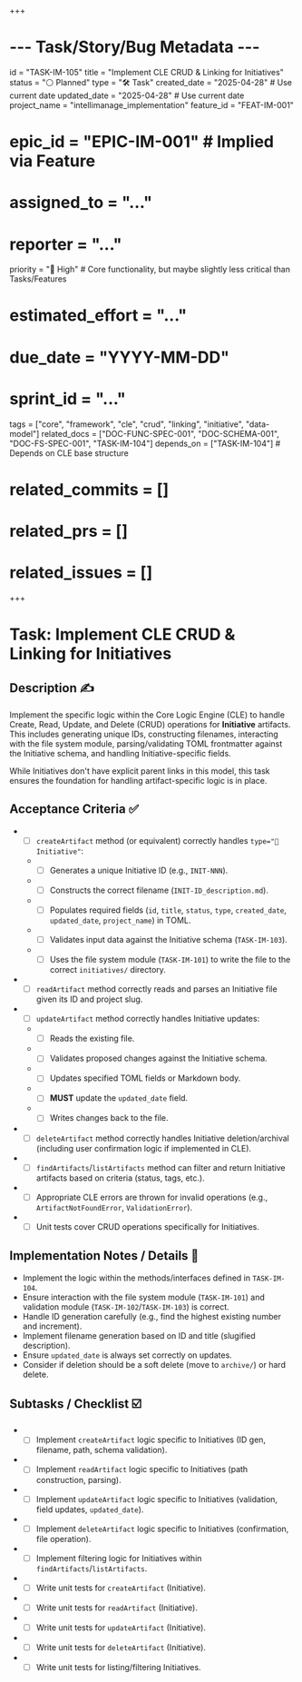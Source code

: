 +++
# --- Task/Story/Bug Metadata ---
id = "TASK-IM-105"
title = "Implement CLE CRUD & Linking for Initiatives"
status = "⚪️ Planned"
type = "🛠️ Task"
created_date = "2025-04-28" # Use current date
updated_date = "2025-04-28" # Use current date
project_name = "intellimanage_implementation"
feature_id = "FEAT-IM-001"
# epic_id = "EPIC-IM-001" # Implied via Feature
# assigned_to = "..."
# reporter = "..."
priority = "🔼 High" # Core functionality, but maybe slightly less critical than Tasks/Features
# estimated_effort = "..."
# due_date = "YYYY-MM-DD"
# sprint_id = "..."
tags = ["core", "framework", "cle", "crud", "linking", "initiative", "data-model"]
related_docs = ["DOC-FUNC-SPEC-001", "DOC-SCHEMA-001", "DOC-FS-SPEC-001", "TASK-IM-104"]
depends_on = ["TASK-IM-104"] # Depends on CLE base structure
# related_commits = []
# related_prs = []
# related_issues = []
+++

# Task: Implement CLE CRUD & Linking for Initiatives

## Description ✍️

Implement the specific logic within the Core Logic Engine (CLE) to handle Create, Read, Update, and Delete (CRUD) operations for **Initiative** artifacts. This includes generating unique IDs, constructing filenames, interacting with the file system module, parsing/validating TOML frontmatter against the Initiative schema, and handling Initiative-specific fields.

While Initiatives don't have explicit parent links in this model, this task ensures the foundation for handling artifact-specific logic is in place.

## Acceptance Criteria ✅

*   - [ ] `createArtifact` method (or equivalent) correctly handles `type="🎯 Initiative"`:
    *   - [ ] Generates a unique Initiative ID (e.g., `INIT-NNN`).
    *   - [ ] Constructs the correct filename (`INIT-ID_description.md`).
    *   - [ ] Populates required fields (`id`, `title`, `status`, `type`, `created_date`, `updated_date`, `project_name`) in TOML.
    *   - [ ] Validates input data against the Initiative schema (`TASK-IM-103`).
    *   - [ ] Uses the file system module (`TASK-IM-101`) to write the file to the correct `initiatives/` directory.
*   - [ ] `readArtifact` method correctly reads and parses an Initiative file given its ID and project slug.
*   - [ ] `updateArtifact` method correctly handles Initiative updates:
    *   - [ ] Reads the existing file.
    *   - [ ] Validates proposed changes against the Initiative schema.
    *   - [ ] Updates specified TOML fields or Markdown body.
    *   - [ ] **MUST** update the `updated_date` field.
    *   - [ ] Writes changes back to the file.
*   - [ ] `deleteArtifact` method correctly handles Initiative deletion/archival (including user confirmation logic if implemented in CLE).
*   - [ ] `findArtifacts`/`listArtifacts` method can filter and return Initiative artifacts based on criteria (status, tags, etc.).
*   - [ ] Appropriate CLE errors are thrown for invalid operations (e.g., `ArtifactNotFoundError`, `ValidationError`).
*   - [ ] Unit tests cover CRUD operations specifically for Initiatives.

## Implementation Notes / Details 📝

*   Implement the logic within the methods/interfaces defined in `TASK-IM-104`.
*   Ensure interaction with the file system module (`TASK-IM-101`) and validation module (`TASK-IM-102`/`TASK-IM-103`) is correct.
*   Handle ID generation carefully (e.g., find the highest existing number and increment).
*   Implement filename generation based on ID and title (slugified description).
*   Ensure `updated_date` is always set correctly on updates.
*   Consider if deletion should be a soft delete (move to `archive/`) or hard delete.

## Subtasks / Checklist ☑️

*   - [ ] Implement `createArtifact` logic specific to Initiatives (ID gen, filename, path, schema validation).
*   - [ ] Implement `readArtifact` logic specific to Initiatives (path construction, parsing).
*   - [ ] Implement `updateArtifact` logic specific to Initiatives (validation, field updates, `updated_date`).
*   - [ ] Implement `deleteArtifact` logic specific to Initiatives (confirmation, file operation).
*   - [ ] Implement filtering logic for Initiatives within `findArtifacts`/`listArtifacts`.
*   - [ ] Write unit tests for `createArtifact` (Initiative).
*   - [ ] Write unit tests for `readArtifact` (Initiative).
*   - [ ] Write unit tests for `updateArtifact` (Initiative).
*   - [ ] Write unit tests for `deleteArtifact` (Initiative).
*   - [ ] Write unit tests for listing/filtering Initiatives.
